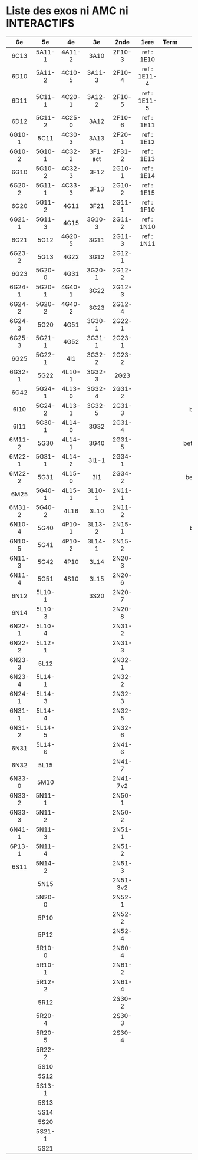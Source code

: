 # Liste des exos ni AMC ni INTERACTIFS

|6e|5e|4e|3e|2nde|1ere|Term|Reste|
|:-:|:-:|:-:|:-:|:-:|:-:|:-:|:-:|
|6C13|5A11-1|4A11-2|3A10|2F10-3|ref : 1E10||MG32_3F13|
|6D10|5A11-2|4C10-5|3A11-3|2F10-4|ref : 1E11-4||beta2F31|
|6D11|5C11-1|4C20-1|3A12-2|2F10-5|ref : 1E11-5||beta2N60-X1|
|6D12|5C11-2|4C25-0|3A12|2F10-6|ref : 1E11||beta2N60-X2|
|6G10-1|5C11|4C30-3|3A13|2F20-1|ref : 1E12||beta3F23|
|6G10-2|5G10-1|4C32-2|3F1-act|2F31-2|ref : 1E13||beta3G15|
|6G10|5G10-2|4C32-3|3F12|2G10-1|ref : 1E14||beta3G41|
|6G20-2|5G11-1|4C33-3|3F13|2G10-2|ref : 1E15||beta3s21|
|6G20|5G11-2|4G11|3F21|2G11-1|ref : 1F10||beta4C31|
|6G21-1|5G11-3|4G15|3G10-3|2G11-2|ref : 1N10||beta4G20-3|
|6G21|5G12|4G20-5|3G11|2G11-3|ref : 1N11||beta4G20-4|
|6G23-2|5G13|4G22|3G12|2G12-1|||beta6C33-1|
|6G23|5G20-0|4G31|3G20-1|2G12-2|||beta6test2|
|6G24-1|5G20-1|4G40-1|3G22|2G12-3|||beta6test2021|
|6G24-2|5G20-2|4G40-2|3G23|2G12-4|||betaAsymptotesObliques|
|6G24-3|5G20|4G51|3G30-1|2G22-1|||betaEqCarreDansC|
|6G25-3|5G21-1|4G52|3G31-1|2G23-1|||betaEquationsLog|
|6G25|5G22-1|4I1|3G32-2|2G23-2|||betaEqValAbs|
|6G32-1|5G22|4L10-1|3G32-3|2G23|||betaExo3d|
|6G42|5G24-1|4L13-0|3G32-4|2G31-2|||betaExoSimpleMatthieu|
|6I10|5G24-2|4L13-1|3G32-5|2G31-3|||betaModele10_simple_question-reponse|
|6I11|5G30-1|4L14-0|3G32|2G31-4|||betaModele11_parametrable|
|6M11-2|5G30|4L14-1|3G40|2G31-5|||betaModele20_plusieurs_types_de_questions|
|6M22-1|5G31-1|4L14-2|3I1-1|2G34-1|||betaModele21_parametrables|
|6M22-2|5G31|4L15-0|3I1|2G34-2|||betaModele30_constructions_géométriques|
|6M25|5G40-1|4L15-1|3L10-1|2N11-1|||betaModele31_parametrables|
|6M31-2|5G40-2|4L16|3L10|2N11-2|||betaModele40_tableau_proportionnalite|
|6N10-4|5G40|4P10-1|3L13-2|2N15-1|||betaModele41_tableau_signes_variations|
|6N10-5|5G41|4P10-2|3L14-1|2N15-2|||betaProbaAouB|
|6N11-3|5G42|4P10|3L14|2N20-3|||betaProbabilites|
|6N11-4|5G51|4S10|3L15|2N20-6|||betaPuissances|
|6N12|5L10-1||3S20|2N20-7|||betarotation3d|
|6N14|5L10-3|||2N20-8|||betaSpline|
|6N22-1|5L10-4|||2N31-2|||betaSys2x2CombLin|
|6N22-2|5L12-1|||2N31-3|||betaTracerParabole|
|6N23-3|5L12|||2N32-1|||moule_a_exo_mathalea|
|6N23-4|5L14-1|||2N32-2|||moule_a_exo_mathalea2d|
|6N24-1|5L14-3|||2N32-3|||c3C10-2|
|6N31-1|5L14-4|||2N32-5|||c3N10|
|6N31-2|5L14-5|||2N32-6|||c3N23|
|6N31|5L14-6|||2N41-6|||CM020|
|6N32|5L15|||2N41-7|||CM021|
|6N33-0|5M10|||2N41-7v2|||ExC100|
|6N33-2|5N11-1|||2N50-1|||HPC100|
|6N33-3|5N11-2|||2N50-2|||PEA11-1|
|6N41-1|5N11-3|||2N51-1|||PEA11|
|6P13-1|5N11-4|||2N51-2|||PEA12|
|6S11|5N14-2|||2N51-3|||PEA13|
||5N15|||2N51-3v2|||PEG20|
||5N20-0|||2N52-1|||PEG21|
||5P10|||2N52-2|||PEG22|
||5P12|||2N52-4|||PEG23|
||5R10-0|||2N60-4|||PEG24|
||5R10-1|||2N61-2|||P003|
||5R12-2|||2N61-4|||P004|
||5R12|||2S30-2|||P005|
||5R20-4|||2S30-3|||P006|
||5R20-5|||2S30-4|||P007|
||5R22-2||||||P008|
||5S10||||||P009|
||5S12||||||P010|
||5S13-1||||||P011|
||5S13||||||P012|
||5S14||||||P013|
||5S20||||||P014|
||5S21-1|||||||
||5S21|||||||
